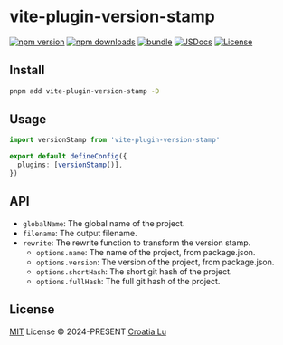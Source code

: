 # vite-plugin-version-stamp

[![npm version][npm-version-src]][npm-version-href]
[![npm downloads][npm-downloads-src]][npm-downloads-href]
[![bundle][bundle-src]][bundle-href]
[![JSDocs][jsdocs-src]][jsdocs-href]
[![License][license-src]][license-href]

## Install

```bash
pnpm add vite-plugin-version-stamp -D
```

## Usage

```ts
import versionStamp from 'vite-plugin-version-stamp'

export default defineConfig({
  plugins: [versionStamp()],
})
```

## API

- `globalName`: The global name of the project.
- `filename`: The output filename.
- `rewrite`: The rewrite function to transform the version stamp.
  - `options.name`: The name of the project, from package.json.
  - `options.version`: The version of the project, from package.json.
  - `options.shortHash`: The short git hash of the project.
  - `options.fullHash`: The full git hash of the project.

## License

[MIT](./LICENSE) License © 2024-PRESENT [Croatia Lu](https://github.com/croatialu)

<!-- Badges -->

[npm-version-src]: https://img.shields.io/npm/v/vite-plugin-version-stamp?style=flat&colorA=080f12&colorB=1fa669
[npm-version-href]: https://npmjs.com/package/vite-plugin-version-stamp
[npm-downloads-src]: https://img.shields.io/npm/dm/vite-plugin-version-stamp?style=flat&colorA=080f12&colorB=1fa669
[npm-downloads-href]: https://npmjs.com/package/vite-plugin-version-stamp
[bundle-src]: https://img.shields.io/bundlephobia/minzip/vite-plugin-version-stamp?style=flat&colorA=080f12&colorB=1fa669&label=minzip
[bundle-href]: https://bundlephobia.com/result?p=vite-plugin-version-stamp
[license-src]: https://img.shields.io/github/license/croatialu/vite-plugin-version-stamp.svg?style=flat&colorA=080f12&colorB=1fa669
[license-href]: https://github.com/croatialu/vite-plugin-version-stamp/blob/main/LICENSE
[jsdocs-src]: https://img.shields.io/badge/jsdocs-reference-080f12?style=flat&colorA=080f12&colorB=1fa669
[jsdocs-href]: https://www.jsdocs.io/package/vite-plugin-version-stamp
